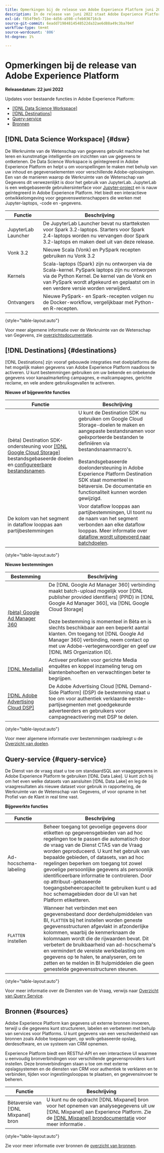 ```yaml
---
title: Opmerkingen bij de release van Adobe Experience Platform juni 2022
description: In de release van juni 2022 staat Adobe Experience Platform vermeld.
exl-id: f854f9e5-71be-4d56-a598-cfeb036716cb
source-git-commit: 6eadd71984814548522da32ae6d88a49c3ba704f
workflow-type: tm+mt
source-wordcount: '806'
ht-degree: 1%

---
```


# Opmerkingen bij de release van Adobe Experience Platform

**Releasedatum: 22 juni 2022**

Updates voor bestaande functies in Adobe Experience Platform:

- [[!DNL Data Science Workspace]](#dsw)
- [[!DNL Destinations]](#destinations)
- [Query-service](#query-service)
- [Bronnen](#sources)

## [!DNL Data Science Workspace] {#dsw}

De Werkruimte van de Wetenschap van gegevens gebruikt machine het leren en kunstmatige intelligentie om inzichten van uw gegevens te ontketenen. De Data Science Workspace is geïntegreerd in Adobe Experience Platform en helpt u om voorspellingen te maken met behulp van uw inhoud en gegevenselementen voor verschillende Adobe-oplossingen. Een van de manieren waarop de Werkruimte van de Wetenschap van Gegevens dit verwezenlijkt is door het gebruik van JupyterLab. JupyterLab is een webgebaseerde gebruikersinterface voor <a href="https://jupyter.org/" target="_blank">Jupyter-project</a> en is nauw geïntegreerd in Adobe Experience Platform. Het biedt een interactieve ontwikkelomgeving voor gegevenswetenschappers die werken met Jupyter-laptops, -code en -gegevens.

| Functie | Beschrijving |
| --- | --- |
| JupyterLab Launcher | De JupyterLab Launcher bevat nu startteksten voor Spark 3.2-laptops. Starters voor Spark 2.4-laptops worden nu vervangen door Spark 3.2-laptops en maken deel uit van deze release. |
| Vonk 3.2 | Nieuwe Scala (Vonk) en PySpark recepten gebruiken nu Vonk 3.2 |
| Kernels | Scala-laptops (Spark) zijn nu ontworpen via de Scala-kernel. PySpark laptops zijn nu ontworpen via de Python Kernel. De kernel van de Vonk en van PySpark wordt afgekeurd en geplaatst om in een verdere versie worden verwijderd. |
| Ontvangers | Nieuwe PySpark- en Spark-recepten volgen nu de Docker-workflow, vergelijkbaar met Python- en R-recepten. |

{style=&quot;table-layout:auto&quot;}

Voor meer algemene informatie over de Werkruimte van de Wetenschap van Gegevens, zie [overzichtsdocumentatie](../../data-science-workspace/home.md).

## [!DNL Destinations] {#destinations}

[!DNL Destinations] zijn vooraf gebouwde integraties met doelplatforms die het mogelijk maken gegevens van Adobe Experience Platform naadloos te activeren. U kunt bestemmingen gebruiken om uw bekende en onbekende gegevens voor kanaalmarketing campagnes, e-mailcampagnes, gerichte reclame, en vele andere gebruiksgevallen te activeren.

**Nieuwe of bijgewerkte functies**

| Functie | Beschrijving |
| ----------- | ----------- |
| (bèta) Destination SDK-ondersteuning voor [[!DNL Google Cloud Storage]](../../destinations/destination-sdk/server-and-file-configuration.md#gcs-example) bestandsgebaseerde doelen en [configureerbare bestandsnamen](../../destinations/destination-sdk/file-based-destination-configuration.md#file-name-configuration). | U kunt de Destination SDK nu gebruiken om Google Cloud Storage-doelen te maken en aangepaste bestandsnamen voor geëxporteerde bestanden te definiëren via bestandsnaammacro&#39;s. <br><br> Bestandsgebaseerde doelondersteuning in Adobe Experience Platform Destination SDK staat momenteel in bètaversie. De documentatie en functionaliteit kunnen worden gewijzigd. |
| De kolom van het segment in dataflow looppas aan partijbestemmingen | Voor dataflow looppas aan partijbestemmingen, UI toont nu de naam van het segment verbonden aan elke dataflow looppas. Meer informatie over [dataflow wordt uitgevoerd naar batchdoelen](/help/dataflows/ui/monitor-destinations.md#dataflow-runs-for-batch-destinations). |

{style=&quot;table-layout:auto&quot;}

**Nieuwe bestemmingen**

| Bestemming | Beschrijving |
| ----------- | ----------- |
| [(bèta) Google Ad Manager 360](../../destinations/catalog/advertising/google-ad-manager-360-connection.md) | De [!DNL Google Ad Manager 360] verbinding maakt batch-upload mogelijk voor [!DNL publisher provided identifiers] (PPID) in [!DNL Google Ad Manager 360], via [!DNL Google Cloud Storage] <br><br>Deze bestemming is momenteel in Bèta en is slechts beschikbaar aan een beperkt aantal klanten. Om toegang tot [!DNL Google Ad Manager 360] verbinding, neem contact op met uw Adobe-vertegenwoordiger en geef uw [!DNL IMS Organization ID]. |
| [[!DNL Medallia]](/help/destinations/catalog/voice/medallia-connector.md) | Activeer profielen voor gerichte Media enquêtes en koppel inzameling terug om klantenbehoeften en verwachtingen beter te begrijpen. |
| [[!DNL Adobe Advertising Cloud DSP]](../../destinations/catalog/advertising/adobe-advertising-cloud-connection.md) | De Adobe Advertising Cloud [!DNL Demand-Side Platform] (DSP) de bestemming staat u toe om voor authentiek verklaarde eerste-partijsegmenten met goedgekeurde adverteerders en gebruikers voor campagneactivering met DSP te delen. |

{style=&quot;table-layout:auto&quot;}

Voor meer algemene informatie over bestemmingen raadpleegt u de [Overzicht van doelen](../../destinations/home.md).

## Query-service {#query-service}

De Dienst van de vraag staat u toe om standaardSQL aan vraaggegevens in Adobe Experience Platform te gebruiken [!DNL Data Lake]. U kunt zich bij om het even welke datasets van aansluiten [!DNL Data Lake] en leg de vraagresultaten als nieuwe dataset voor gebruik in rapportering, de Werkruimte van de Wetenschap van Gegevens, of voor opname in het Profiel van de Klant in real time vast.

**Bijgewerkte functies**

| Functie | Beschrijving |
| --- | --- |
| Ad-hocschema-labeling | Beheer toegang tot gevoelige gegevens door etiketten op gegevensgebieden van ad hoc regelingen toe te passen die automatisch door de vraag van de Dienst CTAS van de Vraag worden geproduceerd. U kunt het gebruik van bepaalde gebieden, of datasets, van ad hoc regelingen beperken om toegang tot zowel gevoelige persoonlijke gegevens als persoonlijk identificeerbare informatie te controleren. Door op attribuut-gebaseerde toegangsbeheercapaciteit te gebruiken kunt u ad hoc schemagebieden door de UI van het Platform etiketteren. |
| `FLATTEN` instellen | Wanneer het verbinden met een gegevensbestand door derdehulpmiddelen van BI, `FLATTEN` bij het instellen worden geneste gegevensstructuren afgevlakt in afzonderlijke kolommen, waarbij de kenmerknaam de kolomnaam wordt die de rijwaarden bevat. Dit verbetert de bruikbaarheid van ad-hocschema&#39;s en vermindert de vereiste werkbelasting om gegevens op te halen, te analyseren, om te zetten en te melden in BI hulpmiddelen die geen genestelde gegevensstructuren steunen. |

{style=&quot;table-layout:auto&quot;}

Voor meer informatie over de Diensten van de Vraag, verwijs naar [Overzicht van Query Service](../../query-service/home.md).

## Bronnen {#sources}

Adobe Experience Platform kan gegevens uit externe bronnen invoeren, terwijl u die gegevens kunt structureren, labelen en verbeteren met behulp van services voor Platforms. U kunt gegevens van een verscheidenheid van bronnen zoals Adobe toepassingen, op wolk-gebaseerde opslag, derdesoftware, en uw systeem van CRM opnemen.

Experience Platform biedt een RESTful-API en een interactieve UI waarmee u eenvoudig bronverbindingen voor verschillende gegevensproviders kunt instellen. Deze bronverbindingen staan u toe om met externe opslagsystemen en de diensten van CRM voor authentiek te verklaren en te verbinden, tijden voor ingestiingslooppas te plaatsen, en gegevensinvoer te beheren.

| Functie | Beschrijving |
| --- | --- |
| Bètaversie van [!DNL Mixpanel] bron | U kunt nu de opdracht [!DNL Mixpanel] bron voor het opnemen van analysegegevens uit uw [!DNL Mixpanel] aan Experience Platform. Zie de [[!DNL Mixpanel] brondocumentatie](../../sources/connectors/analytics/mixpanel.md) voor meer informatie . |

{style=&quot;table-layout:auto&quot;}

Zie voor meer informatie over bronnen de [overzicht van bronnen](../../sources/home.md).
